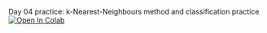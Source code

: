 Day 04 practice: k-Nearest-Neighbours method and classification practice [![Open In Colab](https://colab.research.google.com/assets/colab-badge.svg)](https://colab.research.google.com/github/girafe-ai/intro-to-ml-harbour/blob/master/day04_multiclass_knn/day04_knn_practice.ipynb)
